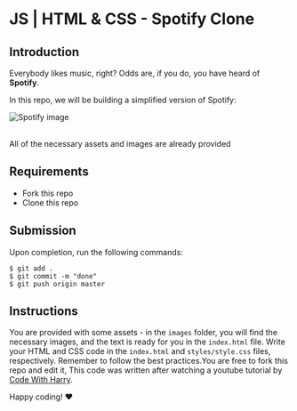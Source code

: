 # JS | HTML & CSS - Spotify Clone


## Introduction

Everybody likes music, right? Odds are, if you do, you have heard of **Spotify**.

In this repo, we will be building a simplified version of Spotify:

![Spotify image](https://cdn.discordapp.com/attachments/911173208990957600/939380101861220362/Capture.PNG)

<br>
All of the necessary assets and images are already provided

## Requirements

- Fork this repo
- Clone this repo

## Submission

Upon completion, run the following commands:

```shell
$ git add .
$ git commit -m "done"
$ git push origin master
```

## Instructions

You are provided with some assets - in the `images` folder, you will find the necessary images, and the text is ready for you in the `index.html` file. Write your HTML and CSS code in the `index.html` and `styles/style.css` files, respectively. Remember to follow the best practices.You are free to fork this repo and edit it, This code was written after watching a youtube tutorial by [Code With Harry](https://www.youtube.com/c/CodeWithHarry).

Happy coding! ❤️